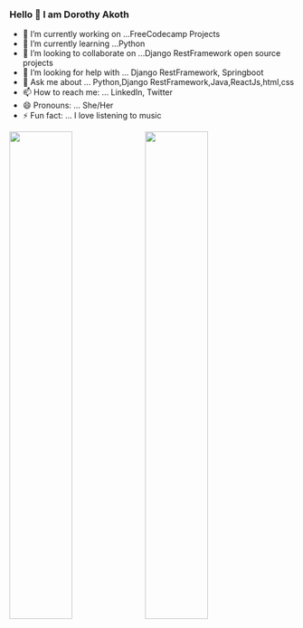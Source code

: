 ### Hello 👋 I am Dorothy Akoth




- 🔭 I’m currently working on ...FreeCodecamp Projects
- 🌱 I’m currently learning ...Python
- 👯 I’m looking to collaborate on ...Django RestFramework open source projects
- 🤔 I’m looking for help with ... Django RestFramework, Springboot
- 💬 Ask me about ... Python,Django RestFramework,Java,ReactJs,html,css
- 📫 How to reach me: ... LinkedIn, Twitter
- 😄 Pronouns: ... She/Her
- ⚡ Fun fact: ... I love listening to music



<img align="left" width="47%" src="https://github-readme-stats.vercel.app/api?username=Dorothy2020&show_icons=true&theme=radical"/>
<img align="left" width="47%" src="https://github-readme-stats.vercel.app/api/top-langs/?username=Dorothy2020&layout=compact"/>


